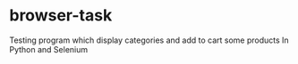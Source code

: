 # browser-task
Testing program which display categories and add to cart some products In Python and Selenium
